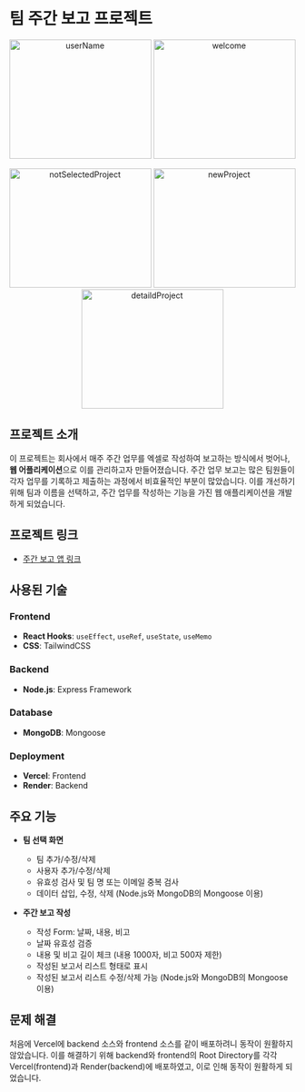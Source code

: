 # 팀 주간 보고 프로젝트
<p align="center">
  <img src="https://github.com/user-attachments/assets/af8b5999-0c3f-4eaf-a9b8-290bb4fcdbc0" alt="userName" width="250" height="210"/>
  <img src="https://github.com/user-attachments/assets/0606ae7a-2181-4a43-bf6e-07b5792d4426" alt="welcome" width="250" height="210"/>
</p>

<p align="center">
  <img src="https://github.com/user-attachments/assets/7bf8cc75-b6f6-47ff-b4bc-9993d092b720" alt="notSelectedProject" width="250" height="210"/>
  <img src="https://github.com/user-attachments/assets/dd53ab67-3a2d-4aee-a414-03585878284a" alt="newProject" width="250" height="210"/>
  <img src="https://github.com/user-attachments/assets/6bce57f1-92eb-4ea2-b6cc-1bfc6860e2d7" alt="detaildProject" width="250" height="210"/>
</p>

## 프로젝트 소개
이 프로젝트는 회사에서 매주 주간 업무를 엑셀로 작성하여 보고하는 방식에서 벗어나, **웹 어플리케이션**으로 이를 관리하고자 만들어졌습니다. 주간 업무 보고는 많은 팀원들이 각자 업무를 기록하고 제출하는 과정에서 비효율적인 부분이 많았습니다. 이를 개선하기 위해 팀과 이름을 선택하고, 주간 업무를 작성하는 기능을 가진 웹 애플리케이션을 개발하게 되었습니다.

## 프로젝트 링크
- [주간 보고 앱 링크](https://weekly-project-app.vercel.app/)

## 사용된 기술
### Frontend
- **React Hooks**: `useEffect`, `useRef`, `useState`, `useMemo`
- **CSS**: TailwindCSS

### Backend
- **Node.js**: Express Framework

### Database
- **MongoDB**: Mongoose

### Deployment
- **Vercel**: Frontend
- **Render**: Backend

## 주요 기능
- **팀 선택 화면**
  - 팀 추가/수정/삭제
  - 사용자 추가/수정/삭제
  - 유효성 검사 및 팀 명 또는 이메일 중복 검사
  - 데이터 삽입, 수정, 삭제 (Node.js와 MongoDB의 Mongoose 이용)

- **주간 보고 작성**
  - 작성 Form: 날짜, 내용, 비고
  - 날짜 유효성 검증
  - 내용 및 비고 길이 체크 (내용 1000자, 비고 500자 제한)
  - 작성된 보고서 리스트 형태로 표시
  - 작성된 보고서 리스트 수정/삭제 가능 (Node.js와 MongoDB의 Mongoose 이용)

## 문제 해결
처음에 Vercel에 backend 소스와 frontend 소스를 같이 배포하려니 동작이 원활하지 않았습니다. 이를 해결하기 위해 backend와 frontend의 Root Directory를 각각 Vercel(frontend)과 Render(backend)에 배포하였고, 이로 인해 동작이 원활하게 되었습니다.
